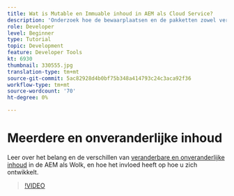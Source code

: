 ```yaml
---
title: Wat is Mutable en Immuable inhoud in AEM als Cloud Service?
description: 'Onderzoek hoe de bewaarplaatsen en de pakketten zowel veranderbare als onveranderlijke inhoud gebruiken en waarom het in AEM als Cloud Service belangrijk is. '
role: Developer
level: Beginner
type: Tutorial
topic: Development
feature: Developer Tools
kt: 6930
thumbnail: 330555.jpg
translation-type: tm+mt
source-git-commit: 5ac82928d4b0bf75b348a414793c24c3aca92f36
workflow-type: tm+mt
source-wordcount: '70'
ht-degree: 0%

---
```



# Meerdere en onveranderlijke inhoud

Leer over het belang en de verschillen van [veranderbare en onveranderlijke inhoud](https://experienceleague.adobe.com/docs/experience-manager-cloud-service/implementing/developing/aem-project-content-package-structure.html) in de AEM als Wolk, en hoe het invloed heeft op hoe u zich ontwikkelt.

>[!VIDEO](https://video.tv.adobe.com/v/330555/?quality=12&learn=on)